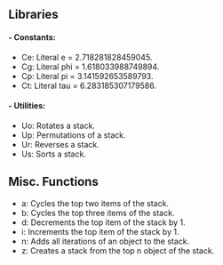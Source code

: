 ## Libraries

#### - Constants:
- Ce: Literal e = 2.718281828459045.
- Cg: Literal phi = 1.618033988749894.
- Cp: Literal pi = 3.141592653589793.
- Ct: Literal tau = 6.283185307179586.

#### - Utilities:
- Uo: Rotates a stack.
- Up: Permutations of a stack.
- Ur: Reverses a stack.
- Us: Sorts a stack.

## Misc. Functions
- a: Cycles the top two items of the stack.
- b: Cycles the top three items of the stack.
- d: Decrements the top item of the stack by 1.
- i: Increments the top item of the stack by 1.
- n: Adds all iterations of an object to the stack.
- z: Creates a stack from the top n object of the stack.
